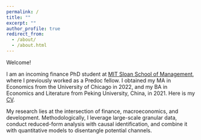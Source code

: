 ```yaml
---
permalink: /
title: ""
excerpt: ""
author_profile: true
redirect_from: 
  - /about/
  - /about.html
---
```


Welcome!

I am an incoming finance PhD student at [MIT Sloan School of Management](https://mitsloan.mit.edu/), where I previously worked as a Predoc fellow. I obtained my MA in Economics from the University of Chicago in 2022, and my BA in Economics and Literature from Peking University, China, in 2021. Here is my [CV](https://paulwdai.github.io/files/CV_Paul_Dai.pdf).

My research lies at the intersection of finance, macroeconomics, and development. Methodologically, I leverage large-scale granular data, conduct reduced-form analysis with causal identification, and combine it with quantitative models to disentangle potential channels.
